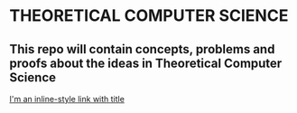 # THEORETICAL COMPUTER SCIENCE
## This repo will contain concepts, problems and proofs about the ideas in Theoretical Computer Science

[I'm an inline-style link with title](https://www.google.com "Google's Homepage")